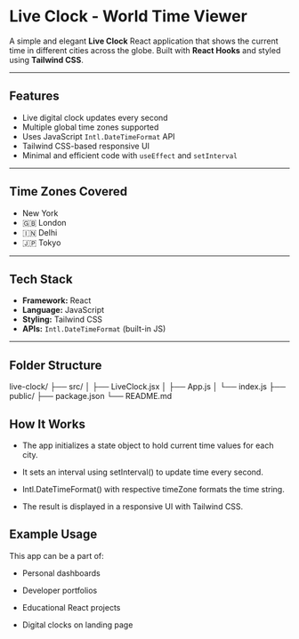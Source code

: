 #  Live Clock - World Time Viewer

A simple and elegant **Live Clock** React application that shows the current time in different cities across the globe. Built with **React Hooks** and styled using **Tailwind CSS**.

---


##  Features

-  Live digital clock updates every second
-  Multiple global time zones supported
-  Uses JavaScript `Intl.DateTimeFormat` API
-  Tailwind CSS-based responsive UI
-  Minimal and efficient code with `useEffect` and `setInterval`

---

##  Time Zones Covered

-  New York
- 🇬🇧 London
- 🇮🇳 Delhi
- 🇯🇵 Tokyo

---

##  Tech Stack

- **Framework:** React
- **Language:** JavaScript
- **Styling:** Tailwind CSS
- **APIs:** `Intl.DateTimeFormat` (built-in JS)

---

##  Folder Structure
live-clock/ ├── src/ │ ├── LiveClock.jsx │ ├── App.js │ └── index.js ├── public/ ├── package.json └── README.md



## How It Works
- The app initializes a state object to hold current time values for each city.

- It sets an interval using setInterval() to update time every second.

- Intl.DateTimeFormat() with respective timeZone formats the time string.

- The result is displayed in a responsive UI with Tailwind CSS.

##  Example Usage
This app can be a part of:

- Personal dashboards

- Developer portfolios

- Educational React projects

- Digital clocks on landing page

